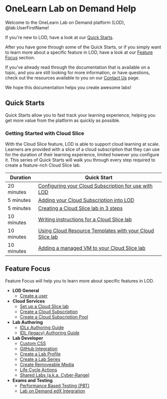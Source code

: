 # OneLearn Lab on Demand Help

Welcome to the OneLearn Lab on Demand platform (LOD), @lab.UserFirstName!

If you're new to LOD, have a look at our [Quick Starts](#quick-starts).

After you have gone through some of the Quick Starts, or if you simply want to learn more about a specific feature in LOD, have a look at our [Feature Focus](#feature-focus) section.

If you've already read through the documentation that is available on a topic, and you are still looking for more information, or have questions, check out the resources available to you on our [Contact Us](contact-us.md) page.

We hope this documentation helps you create awesome labs!

## Quick Starts

Quick Starts allow you to fast track your learning experience, helping you get more value from the platform as quickly as possible.

### Getting Started with Cloud Slice

With the Cloud Slice feature, LOD is able to support cloud learning at scale. Learners are provided with a slice of a cloud subscription that they can use for the duration of their learning experience, limited however you configure it. This series of Quick Starts will walk you through every step required to create a feature-rich Cloud Slice lab.

|Duration|Quick Start|
|--|--|
|20 minutes|[Configuring your Cloud Subscription for use with LOD](lod/quick-starts/cloud-slice/configure-subscription.md)|
|5 minutes|[Adding your Cloud Subscription into LOD](lod/quick-starts/cloud-slice/add-subscription-into-lod.md)|
|5 minutes|[Creating a Cloud Slice lab in 3 steps](lod/quick-starts/cloud-slice/creating-a-cloud-slice-lab-in-3-steps.md)|
|10 minutes|[Writing instructions for a Cloud Slice lab](lod/quick-starts/cloud-slice/writing-instructions-for-a-cloud-slice-lab.md)|
|10 minutes|[Using Cloud Resource Templates with your Cloud Slice lab](lod/quick-starts/cloud-slice/using-cloud-resource-templates-with-your-cloud-slice-lab.md)|
|10 minutes|[Adding a managed VM to your Cloud Slice lab](lod/quick-starts/cloud-slice/adding-a-managed-vm-to-a-cloud-slice-lab.md)|

## Feature Focus

Feature Focus will help you to learn more about specific features in LOD.

+ **LOD General**
    * [Create a user](lod/create-user.md)
+ **Cloud Services**
    * [Set up a Cloud Slice lab](guides/cloud-slice/cloud-slice.md)
    * [Create a Cloud Subscription](lod/create-cloud-subscription.md)
    * [Create a Cloud Subscription Pool](lod/create-cloud-subscription-pool.md)
+ **Lab Authoring**
    * [IDLx Authoring Guide](guides/idl2/idlv2-authoring-guide-and-best-practice.md)
    * [IDL (legacy) Authoring Guide](guides/idl/idlv3.md)
+ **Lab Developer**
    * [Custom CSS](lod/custom-css-guide.md)
    * [GitHub Integration](guides/github-integration/github-integration.md)
    * [Create a Lab Profile](lod/create-lab-profile.md)
    * [Create a Lab Series](lod/create-lab-series.md)
    * [Create Removeable Media](lod/create-removeable-media.md)
    * [Life Cycle Actions](guides/lca/life-cycle-actions-guide.md)
    * [Shared Labs (a.k.a. Cyber-Range)](guides/sl/sharedlabs.md)
+ **Exams and Testing**
    * [Performance Based Testing (PBT)](guides/pbt/lodpbtguide.md)
    * [Lab on Demand edX Integration](guides/lti/lod-lti.md)

